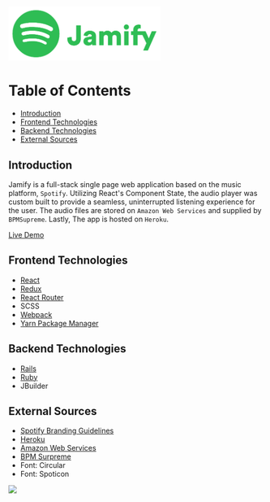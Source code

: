 <img src="https://raw.githubusercontent.com/byoo24/Jamify/master/readme_imgs/logo.png" width="300">


# Table of Contents
* [Introduction](#introduction)
* [Frontend Technologies](#frontend-technologies-used)
* [Backend Technologies](#backend-technologies-used)
* [External Sources](#external-sources)


## Introduction
Jamify is a full-stack single page web application based on the music platform, `Spotify`. Utilizing React's Component State, the audio player was custom built to provide a seamless, uninterrupted listening experience for the user.  The audio files are stored on `Amazon Web Services` and supplied by `BPMSupreme`. Lastly, The app is hosted on `Heroku`.

[Live Demo](https://jamifyy.herokuapp.com/#/)


## Frontend Technologies
* [React](https://reactjs.org/)
* [Redux](https://redux.js.org/)
* [React Router](https://reacttraining.com/react-router/)
* SCSS
* [Webpack](https://webpack.js.org/)
* [Yarn Package Manager](https://yarnpkg.com/en/)


## Backend Technologies
* [Rails](https://rubyonrails.org/)
* [Ruby](https://www.ruby-lang.org/en/)
* JBuilder


## External Sources
* [Spotify Branding Guidelines](https://developer.spotify.com/branding-guidelines/)
* [Heroku](https://www.heroku.com/)
* [Amazon Web Services](https://aws.amazon.com/)
* [BPM Surpreme](https://www.bpmsupreme.com/)
* Font: Circular
* Font: Spoticon


<img src="https://raw.githubusercontent.com/byoo24/Jamify/master/readme_imgs/jamify.gif" width="720">
